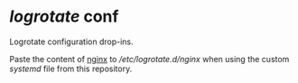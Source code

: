 # _logrotate_ conf

Logrotate configuration drop-ins.

Paste the content of [nginx](nginx) to _/etc/logrotate.d/nginx_ when using the custom _systemd_ file from this repository.